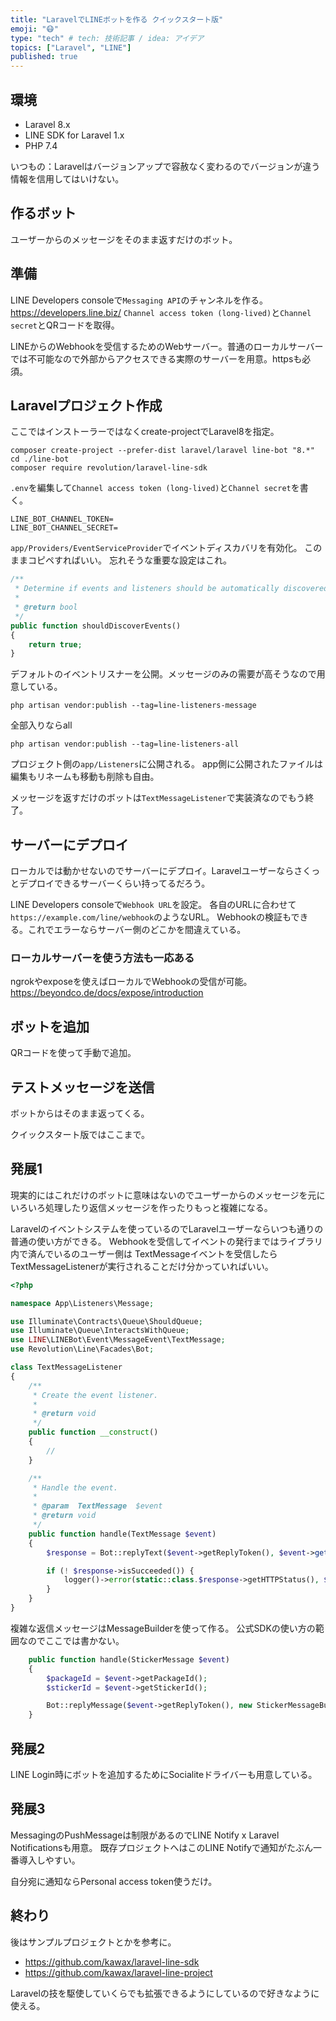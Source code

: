 ```yaml
---
title: "LaravelでLINEボットを作る クイックスタート版"
emoji: "😷"
type: "tech" # tech: 技術記事 / idea: アイデア
topics: ["Laravel", "LINE"]
published: true
---
```


## 環境
- Laravel 8.x
- LINE SDK for Laravel 1.x
- PHP 7.4

いつもの：Laravelはバージョンアップで容赦なく変わるのでバージョンが違う情報を信用してはいけない。

## 作るボット
ユーザーからのメッセージをそのまま返すだけのボット。

## 準備
LINE Developers consoleで`Messaging API`のチャンネルを作る。
https://developers.line.biz/
`Channel access token (long-lived)`と`Channel secret`とQRコードを取得。

 LINEからのWebhookを受信するためのWebサーバー。普通のローカルサーバーでは不可能なので外部からアクセスできる実際のサーバーを用意。httpsも必須。

 ## Laravelプロジェクト作成
ここではインストーラーではなくcreate-projectでLaravel8を指定。
```
composer create-project --prefer-dist laravel/laravel line-bot "8.*"
cd ./line-bot
composer require revolution/laravel-line-sdk
```

`.env`を編集して`Channel access token (long-lived)`と`Channel secret`を書く。

```
LINE_BOT_CHANNEL_TOKEN=
LINE_BOT_CHANNEL_SECRET=
```

`app/Providers/EventServiceProvider`でイベントディスカバリを有効化。
このままコピペすればいい。
忘れそうな重要な設定はこれ。

```php
/**
 * Determine if events and listeners should be automatically discovered.
 *
 * @return bool
 */
public function shouldDiscoverEvents()
{
    return true;
}
```

デフォルトのイベントリスナーを公開。メッセージのみの需要が高そうなので用意している。
```
php artisan vendor:publish --tag=line-listeners-message
```
全部入りならall
```
php artisan vendor:publish --tag=line-listeners-all
```
プロジェクト側の`app/Listeners`に公開される。
app側に公開されたファイルは編集もリネームも移動も削除も自由。

メッセージを返すだけのボットは`TextMessageListener`で実装済なのでもう終了。

## サーバーにデプロイ
ローカルでは動かせないのでサーバーにデプロイ。Laravelユーザーならさくっとデプロイできるサーバーくらい持ってるだろう。

LINE Developers consoleで`Webhook URL`を設定。
各自のURLに合わせて`https://example.com/line/webhook`のようなURL。
Webhookの検証もできる。これでエラーならサーバー側のどこかを間違えている。

### ローカルサーバーを使う方法も一応ある
ngrokやexposeを使えばローカルでWebhookの受信が可能。
https://beyondco.de/docs/expose/introduction

## ボットを追加
QRコードを使って手動で追加。

## テストメッセージを送信
ボットからはそのまま返ってくる。

クイックスタート版ではここまで。

## 発展1
現実的にはこれだけのボットに意味はないのでユーザーからのメッセージを元にいろいろ処理したり返信メッセージを作ったりもっと複雑になる。

Laravelのイベントシステムを使っているのでLaravelユーザーならいつも通りの普通の使い方ができる。
Webhookを受信してイベントの発行まではライブラリ内で済んでいるのユーザー側は
TextMessageイベントを受信したらTextMessageListenerが実行されることだけ分かっていればいい。

```php
<?php

namespace App\Listeners\Message;

use Illuminate\Contracts\Queue\ShouldQueue;
use Illuminate\Queue\InteractsWithQueue;
use LINE\LINEBot\Event\MessageEvent\TextMessage;
use Revolution\Line\Facades\Bot;

class TextMessageListener
{
    /**
     * Create the event listener.
     *
     * @return void
     */
    public function __construct()
    {
        //
    }

    /**
     * Handle the event.
     *
     * @param  TextMessage  $event
     * @return void
     */
    public function handle(TextMessage $event)
    {
        $response = Bot::replyText($event->getReplyToken(), $event->getText());

        if (! $response->isSucceeded()) {
            logger()->error(static::class.$response->getHTTPStatus(), $response->getJSONDecodedBody());
        }
    }
}
```

複雑な返信メッセージはMessageBuilderを使って作る。
公式SDKの使い方の範囲なのでここでは書かない。
```php
    public function handle(StickerMessage $event)
    {
        $packageId = $event->getPackageId();
        $stickerId = $event->getStickerId();

        Bot::replyMessage($event->getReplyToken(), new StickerMessageBuilder($packageId, $stickerId));
    }
```

## 発展2
LINE Login時にボットを追加するためにSocialiteドライバーも用意している。

## 発展3
MessagingのPushMessageは制限があるのでLINE Notify x Laravel Notificationsも用意。
既存プロジェクトへはこのLINE Notifyで通知がたぶん一番導入しやすい。

自分宛に通知ならPersonal access token使うだけ。

## 終わり
後はサンプルプロジェクトとかを参考に。
- https://github.com/kawax/laravel-line-sdk
- https://github.com/kawax/laravel-line-project

Laravelの技を駆使していくらでも拡張できるようにしているので好きなように使える。
